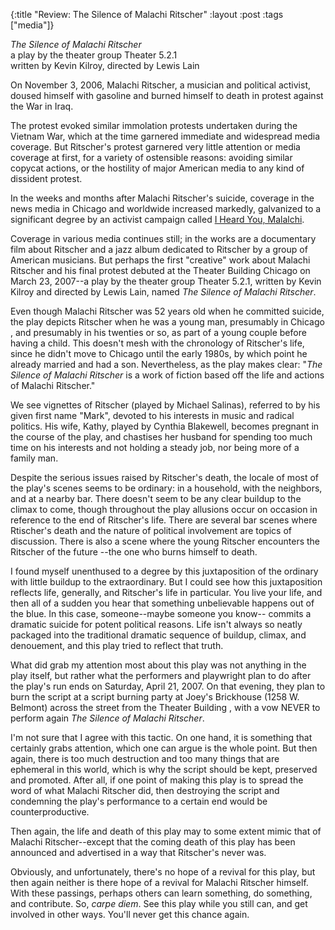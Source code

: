 {:title "Review: The Silence of Malachi Ritscher"
:layout :post
:tags  ["media"]}

_The Silence of Malachi Ritscher_  
a play by the theater group Theater 5.2.1  
written by Kevin Kilroy, directed by Lewis Lain  

On November 3, 2006, Malachi Ritscher, a musician and political activist,
doused himself with gasoline and burned himself to death in protest against
the War in Iraq.

The protest evoked similar immolation protests undertaken during the Vietnam
War, which at the time garnered immediate and widespread media coverage. But
Ritscher's protest garnered very little attention or media coverage at first,
for a variety of ostensible reasons: avoiding similar copycat actions, or the
hostility of major American media to any kind of dissident protest.

In the weeks and months after Malachi Ritscher's suicide, coverage in the news
media in Chicago and worldwide increased markedly, galvanized to a significant
degree by an activist campaign called [I Heard You, Malalchi](http://www.iheardyoumalachi.org).

Coverage in various media continues still; in the works are a documentary film
about Ritscher and a jazz album dedicated to Ritscher by a group of American
musicians. But perhaps the first "creative" work about Malachi Ritscher and
his final protest debuted at the Theater Building Chicago on March 23, 2007--a
play by the theater group Theater 5.2.1, written by Kevin Kilroy and directed
by Lewis Lain, named _The Silence of Malachi Ritscher_.

Even though Malachi Ritscher was 52 years old when he committed suicide, the
play depicts Ritscher when he was a young man, presumably in Chicago , and
presumably in his twenties or so, as part of a young couple before having a
child. This doesn't mesh with the chronology of Ritscher's life, since he
didn't move to Chicago until the early 1980s, by which point he already
married and had a son. Nevertheless, as the play makes clear: "_The Silence of Malachi Ritscher_ is a work of fiction based off the life and actions of
Malachi Ritscher."

We see vignettes of Ritscher (played by Michael Salinas), referred to by his
given first name "Mark", devoted to his interests in music and radical
politics. His wife, Kathy, played by Cynthia Blakewell, becomes pregnant in
the course of the play, and chastises her husband for spending too much time
on his interests and not holding a steady job, nor being more of a family man.

Despite the serious issues raised by Ritscher's death, the locale of most of
the play's scenes seems to be ordinary: in a household, with the neighbors,
and at a nearby bar. There doesn't seem to be any clear buildup to the climax
to come, though throughout the play allusions occur on occasion in reference
to the end of Ritscher's life. There are several bar scenes where Rtischer's
death and the nature of political involvement are topics of discussion. There
is also a scene where the young Ritscher encounters the Ritscher of the future
--the one who burns himself to death.

I found myself unenthused to a degree by this juxtaposition of the ordinary
with little buildup to the extraordinary. But I could see how this
juxtaposition reflects life, generally, and Ritscher's life in particular. You
live your life, and then all of a sudden you hear that something unbelievable
happens out of the blue. In this case, someone--maybe someone you know--
commits a dramatic suicide for potent political reasons. Life isn't always so
neatly packaged into the traditional dramatic sequence of buildup, climax, and
denouement, and this play tried to reflect that truth.

What did grab my attention most about this play was not anything in the play
itself, but rather what the performers and playwright plan to do after the
play's run ends on Saturday, April 21, 2007. On that evening, they plan to
burn the script at a script burning party at Joey's Brickhouse (1258 W.
Belmont) across the street from the Theater Building , with a vow NEVER to
perform again _The Silence of Malachi Ritscher_.

I'm not sure that I agree with this tactic. On one hand, it is something that
certainly grabs attention, which one can argue is the whole point. But then
again, there is too much destruction and too many things that are ephemeral in
this world, which is why the script should be kept, preserved and promoted.
After all, if one point of making this play is to spread the word of what
Malachi Ritscher did, then destroying the script and condemning the play's
performance to a certain end would be counterproductive.

Then again, the life and death of this play may to some extent mimic that of
Malachi Ritscher--except that the coming death of this play has been announced
and advertised in a way that Ritscher's never was.

Obviously, and unfortunately, there's no hope of a revival for this play, but
then again neither is there hope of a revival for Malachi Ritscher himself.
With these passings, perhaps others can learn something, do something, and
contribute. So, _carpe diem_. See this play while you still can, and get
involved in other ways. You'll never get this chance again.
